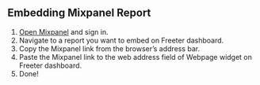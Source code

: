 ## Embedding Mixpanel Report

1. <a href="{{ curItem.homeUrl|e }}" target="_blank">Open Mixpanel</a> and sign in.
2. Navigate to a report you want to embed on Freeter dashboard.
3. Copy the Mixpanel link from the browser’s address bar.
4. Paste the Mixpanel link to the web address field of Webpage widget on Freeter dashboard.
5. Done!
